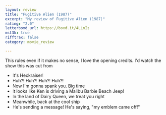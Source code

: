 ```yaml
---
layout: review
title: "Fugitive Alien (1987)"
excerpt: "My review of Fugitive Alien (1987)"
rating: "2.0"
letterboxd_url: https://boxd.it/4LLnIz
mst3k: true
rifftrax: false
category: movie_review

---
```


This rules even if it makes no sense, I love the opening credits. I'd watch the show this was cut from

* It's Heckraiser!
* Huh?! Huh?! Huh?! Huh?!
* Now I'm gonna spank you. Big time
* It looks like Ken is driving a Malibu Barbie Beach Jeep!
* In the land of Dairy Queen, we treat you right
* Meanwhile, back at the cool ship
* He's sending a message! He's saying, "my emblem came off!"